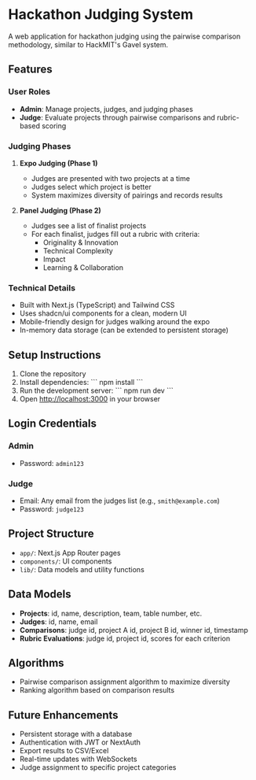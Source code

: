 # Hackathon Judging System

A web application for hackathon judging using the pairwise comparison methodology, similar to HackMIT's Gavel system.

## Features

### User Roles

- **Admin**: Manage projects, judges, and judging phases
- **Judge**: Evaluate projects through pairwise comparisons and rubric-based scoring

### Judging Phases

1. **Expo Judging (Phase 1)**
   - Judges are presented with two projects at a time
   - Judges select which project is better
   - System maximizes diversity of pairings and records results

2. **Panel Judging (Phase 2)**
   - Judges see a list of finalist projects
   - For each finalist, judges fill out a rubric with criteria:
     - Originality & Innovation
     - Technical Complexity
     - Impact
     - Learning & Collaboration

### Technical Details

- Built with Next.js (TypeScript) and Tailwind CSS
- Uses shadcn/ui components for a clean, modern UI
- Mobile-friendly design for judges walking around the expo
- In-memory data storage (can be extended to persistent storage)

## Setup Instructions

1. Clone the repository
2. Install dependencies:
   \`\`\`
   npm install
   \`\`\`
3. Run the development server:
   \`\`\`
   npm run dev
   \`\`\`
4. Open [http://localhost:3000](http://localhost:3000) in your browser

## Login Credentials

### Admin
- Password: `admin123`

### Judge
- Email: Any email from the judges list (e.g., `smith@example.com`)
- Password: `judge123`

## Project Structure

- `app/`: Next.js App Router pages
- `components/`: UI components
- `lib/`: Data models and utility functions

## Data Models

- **Projects**: id, name, description, team, table number, etc.
- **Judges**: id, name, email
- **Comparisons**: judge id, project A id, project B id, winner id, timestamp
- **Rubric Evaluations**: judge id, project id, scores for each criterion

## Algorithms

- Pairwise comparison assignment algorithm to maximize diversity
- Ranking algorithm based on comparison results

## Future Enhancements

- Persistent storage with a database
- Authentication with JWT or NextAuth
- Export results to CSV/Excel
- Real-time updates with WebSockets
- Judge assignment to specific project categories

